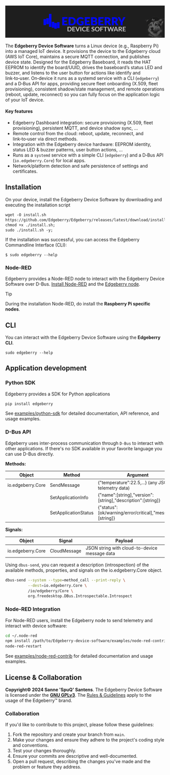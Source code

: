 ![Edgeberry Banner](https://raw.githubusercontent.com/Edgeberry/.github/main/brand/Edgeberry_banner_device_software.png)

The **Edgeberry Device Software** turns a Linux device (e.g., Raspberry Pi) into a managed IoT device. It provisions the device to the Edgeberry cloud (AWS IoT Core), maintains a secure MQTT connection, and publishes device state. Designed for the Edgeberry Baseboard, it reads the HAT EEPROM to identify the board/UUID, drives the baseboard’s status LED and buzzer, and listens to the user button for actions like identify and link‑to‑user. On‑device it runs as a systemd service with a CLI (`edgeberry`) and a D‑Bus API for apps, providing secure fleet onboarding (X.509, fleet provisioning), consistent shadow/state management, and remote operations (reboot, update, reconnect) so you can fully focus on the application logic of your IoT device.

#### Key features
- Edgeberry Dashboard integration: secure provisioning (X.509, fleet provisioning), persistent MQTT, and device shadow sync, ...
- Remote control from the cloud: reboot, update, reconnect, and link‑to‑user via direct methods.
- Integration with the Edgeberry device hardware: EEPROM identity, status LED & buzzer patterns, user button actions, ...
- Runs as a `systemd` service with a simple CLI (`edgeberry`) and a D‑Bus API (`io.edgeberry.Core`) for local apps.
- Network/platform detection and safe persistence of settings and certificates.

## Installation
On your device, install the Edgeberry Device Software by downloading and executing the installation script
```
wget -O install.sh https://github.com/Edgeberry/Edgeberry/releases/latest/download/install.sh;
chmod +x ./install.sh;
sudo ./install.sh -y;
```
If the installation was successful, you can access the Edgeberry Commandline Interface (CLI):
```
$ sudo edgeberry --help
```

### Node-RED
Edgeberry provides a Node-RED node to interact with the Edgeberry Device Software over D-Bus. [Install Node-RED](https://nodered.org/docs/getting-started/raspberrypi) and the [Edgeberry node](https://flows.nodered.org/node/@edgeberry/device-node-red-contrib).

> [!TIP]
> During the installation Node-RED, do install the **Raspberry Pi specific nodes**.


## CLI
You can interact with the Edgeberry Device Software using the **Edgeberry CLI**.
```
sudo edgeberry --help
```

## Application development
### Python SDK
Edgeberry provides a SDK for Python applications
```bash
pip install edgeberry
```
See [examples/python-sdk](examples/python-sdk) for detailed documentation, API reference, and usage examples.

### D-Bus API
Edgeberry uses inter-process communication through `D-Bus` to interact with other applications. If there's no SDK available in your favorite language 
you can use D-Bus directly.

**Methods:**

| Object           | Method              | Argument                                                    | 
|------------------|---------------------|-------------------------------------------------------------|
|io.edgeberry.Core |SendMessage          | {"temperature":22.5,...} (any JSON telemetry data)         |
|                  |SetApplicationInfo   | {"name":[string],"version":[string],"description":[string]} |
|                  |SetApplicationStatus | {"status":[ok/warning/error/critical],"message":[string]}   |

**Signals:**

| Object           | Signal              | Payload                                                      | 
|------------------|---------------------|--------------------------------------------------------------|
|io.edgeberry.Core |CloudMessage         | JSON string with cloud-to-device message data                |

Using `dbus-send`, you can request a description (introspection) of the available methods, properties, and signals on the io.edgeberry.Core object. 
```sh
dbus-send --system --type=method_call --print-reply \
          --dest=io.edgeberry.Core \
          /io/edgeberry/Core \
          org.freedesktop.DBus.Introspectable.Introspect
```

### Node-RED Integration
For Node-RED users, install the Edgeberry node to send telemetry and interact with device software:
```bash
cd ~/.node-red
npm install /path/to/Edgeberry-device-software/examples/node-red-contrib
node-red-restart
```
See [examples/node-red-contrib](examples/node-red-contrib) for detailed documentation and usage examples.

## License & Collaboration
**Copyright© 2024 Sanne 'SpuQ' Santens**. The Edgeberry Device Software is licensed under the **[GNU GPLv3](LICENSE.txt)**. The [Rules & Guidelines](https://github.com/Edgeberry/.github/blob/main/brand/Edgeberry_Trademark_Rules_and_Guidelines.md) apply to the usage of the Edgeberry™ brand.

### Collaboration

If you'd like to contribute to this project, please follow these guidelines:
1. Fork the repository and create your branch from `main`.
2. Make your changes and ensure they adhere to the project's coding style and conventions.
3. Test your changes thoroughly.
4. Ensure your commits are descriptive and well-documented.
5. Open a pull request, describing the changes you've made and the problem or feature they address.